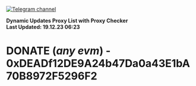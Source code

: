 [![Telegram channel](https://img.shields.io/endpoint?url=https://runkit.io/damiankrawczyk/telegram-badge/branches/master?url=https://t.me/n4z4v0d)](https://t.me/n4z4v0d) 

**Dynamic Updates Proxy List with Proxy Checker**  
**Last Updated: 19.12.23 06:23**

# DONATE (_any evm_) - 0xDEADf12DE9A24b47Da0a43E1bA70B8972F5296F2
